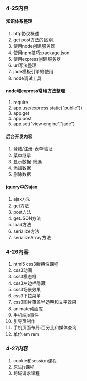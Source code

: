 ### 4-25内容

#### 知识体系整理
1. http协议概述
2. get post方法的区别.
3. 使用node创建服务器
4. 使用npm技巧:package.json
5. 使用express创建服务器
6. url写法整理
7. jade模板引擎的使用
8. node调试工具

#### node和express常用方法整理
1. require
2. app.use(express.static("public"))
3. app.get
4. app.post
5. app.set("view engine","jade")


#### 后台开发内容
1. 登陆/注册-表单验证
2. 菜单继承
3. 显示数据-筛选
4. 添加数据
5. 删除数据

#### jquery中的ajax
1. ajax方法
2. get方法
3. post方法
4. getJSON方法
5. load方法
6. serialize方法
7. serializeArray方法

### 4-26内容
1. html5 css3新特性课程
2. css3动画
3. css3模态框
4. css3左边栏隐藏
5. css3场景效果
6. css3下拉菜单
7. css3图片覆盖半透明和文字效果
8. animate动画库
9. 手机端js事件
10. 引导页制作
11. 手机页面布局:百分比和媒体查询
13. 单位:em rem 

### 4-27内容
1. cookie和session课程
2. 原生js课程
3. 跨域请求课程
